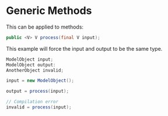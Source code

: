 # Generic Methods

This can be applied to methods:

```java
public <V> V process(final V input);
```

This example will force the input and output to be the same type.

```java
ModelObject input;
ModelObject output:
AnotherObject invalid;

input = new ModelObject();

output = process(input);

// Compilation error
invalid = process(input);
```


